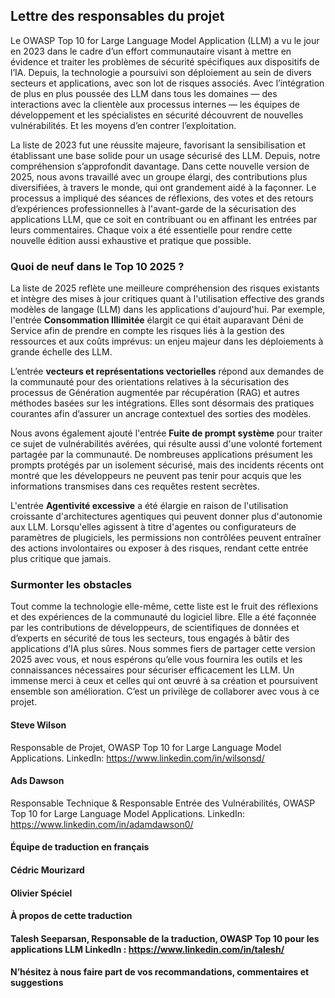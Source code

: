 ## Lettre des responsables du projet

Le OWASP Top 10 for Large Language Model Application (LLM) a vu le jour en 2023 dans le cadre d’un effort communautaire visant à mettre en évidence et traiter les problèmes de sécurité spécifiques aux dispositifs de l’IA. Depuis, la technologie a poursuivi son déploiement au sein de divers secteurs et applications, avec son lot de risques associés. Avec l’intégration de plus en plus poussée des LLM dans tous les domaines — des interactions avec la clientèle aux processus internes — les équipes de développement et les spécialistes en sécurité découvrent de nouvelles vulnérabilités. Et les moyens d’en contrer l’exploitation.

La liste de 2023 fut une réussite majeure, favorisant la sensibilisation et établissant une base solide pour un usage sécurisé des LLM. Depuis, notre compréhension s’approfondit davantage. Dans cette nouvelle version de 2025, nous avons travaillé avec un groupe élargi, des contributions plus diversifiées, à travers le monde, qui ont grandement aidé à la façonner. Le processus a impliqué des séances de réflexions, des votes et des retours d’expériences professionnelles à l'avant-garde de la sécurisation des applications LLM, que ce soit en contribuant ou en affinant les entrées par leurs commentaires. Chaque voix a été essentielle pour rendre cette nouvelle édition aussi exhaustive et pratique que possible.

### Quoi de neuf dans le Top 10 2025 ?

La liste de 2025 reflète une meilleure compréhension des risques existants et intègre des mises à jour critiques quant à l'utilisation effective des grands modèles de langage (LLM) dans les applications d'aujourd'hui. Par exemple, l'entrée **Consommation Illimitée** élargit ce qui était auparavant Déni de Service afin de prendre en compte les risques liés à la gestion des ressources et aux coûts imprévus: un enjeu majeur dans les déploiements à grande échelle des LLM.

L’entrée **vecteurs et représentations vectorielles** répond aux demandes de la communauté pour des orientations relatives à la sécurisation des processus de Génération augmentée par récupération (RAG) et autres méthodes basées sur les intégrations. Elles sont désormais des pratiques courantes afin d’assurer un ancrage contextuel des sorties des modèles.

Nous avons également ajouté l'entrée **Fuite de prompt système** pour traiter ce sujet de vulnérabilités avérées, qui résulte aussi d'une volonté fortement partagée par la communauté. De nombreuses applications présument les prompts protégés par un isolement sécurisé, mais des incidents récents ont montré que les développeurs ne peuvent pas tenir pour acquis que les informations transmises dans ces requêtes restent secrètes.

L'entrée **Agentivité excessive** a été élargie en raison de l'utilisation croissante d'architectures agentiques qui peuvent donner plus d'autonomie aux LLM. Lorsqu'elles agissent à titre d'agentes ou configurateurs de paramètres de plugiciels, les permissions non contrôlées peuvent entraîner des actions involontaires ou exposer à des risques, rendant cette entrée plus critique que jamais.

### Surmonter les obstacles

Tout comme la technologie elle-même, cette liste est le fruit des réflexions et des expériences de la communauté du logiciel libre. Elle a été façonnée par les contributions de développeurs, de scientifiques de données et d’experts en sécurité de tous les secteurs, tous engagés à bâtir des applications d’IA plus sûres. Nous sommes fiers de partager cette version 2025 avec vous, et nous espérons qu’elle vous fournira les outils et les connaissances nécessaires pour sécuriser efficacement les LLM.
Un immense merci à ceux et celles qui ont œuvré à sa création et poursuivent ensemble son amélioration. C’est un privilège de collaborer avec vous à ce projet.

#### Steve Wilson

Responsable de Projet, 
OWASP Top 10 for Large Language Model Applications. 
LinkedIn: <https://www.linkedin.com/in/wilsonsd/>

#### Ads Dawson

Responsable Technique & Responsable Entrée des Vulnérabilités,
OWASP Top 10 for Large Language Model Applications. 
LinkedIn: <https://www.linkedin.com/in/adamdawson0/>

#### Équipe de traduction en français

#### Cédric Mourizard

#### Olivier Spéciel

#### À propos de cette traduction

#### Talesh Seeparsan, Responsable de la traduction, OWASP Top 10 pour les applications LLM LinkedIn : <https://www.linkedin.com/in/talesh/>

#### N’hésitez à nous faire part de vos recommandations, commentaires et suggestions
